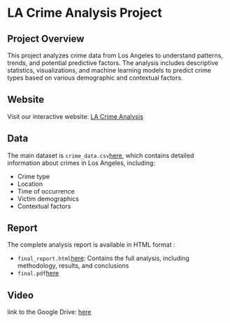 # LA Crime Analysis Project

## Project Overview
This project analyzes crime data from Los Angeles to understand patterns, trends, and potential predictive factors. The analysis includes descriptive statistics, visualizations, and machine learning models to predict crime types based on various demographic and contextual factors.

## Website
Visit our interactive website: [LA Crime Analysis](https://chloeshujunyang.github.io/crim/)

## Data
The main dataset is `crime_data.csv`[here](https://drive.google.com/file/d/1FL1up0juM6iu90-KsgqparKRPpRN5ID-/view?usp=sharing), which contains detailed information about crimes in Los Angeles, including:
- Crime type
- Location
- Time of occurrence
- Victim demographics
- Contextual factors


## Report
The complete analysis report is available in HTML format :
- `final_report.html`[here](https://github.com/ChloeShujunYang/crim/blob/main/final_report.html): Contains the full analysis, including methodology, results, and conclusions
- `final.pdf`[here](https://github.com/ChloeShujunYang/crim/blob/main/final.pdf)

## Video
link to the Google Drive: [here](https://drive.google.com/file/d/1R0mC_7Ej3zPO7Ew0cxqOTFNI_RBgbHy_/view?usp=sharing)

